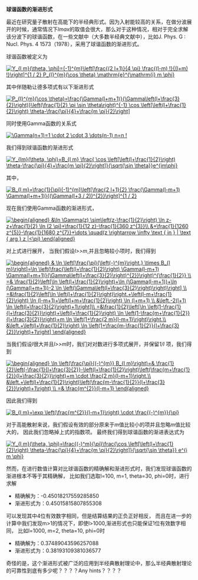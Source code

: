 **球谐函数的渐进形式**

最近在研究量子散射在高能下的半经典形式。因为入射能较高的关系，在做分波展开的时候，通常情况下*lmax*的取值会很大，那么对于这种情况，相对于完全求解该分波下的球谐函数，在一些文献中（大多数半经典文献中），比如J. Phys. G : Nucl. Phys. 4 1573（1978），采用了球谐函数的渐进形式。

球谐函数被定义为

<a href="https://www.codecogs.com/eqnedit.php?latex=Y_{l&space;m}(\theta,&space;\phi)=(-1)^{m}\left[\frac{(2&space;l&plus;1)}{4&space;\pi}&space;\frac{(l-m)&space;!}{(l&plus;m)&space;!}\right]^{1&space;/&space;2}&space;P_{l}^{m}(\cos&space;\theta)&space;\mathrm{e}^{\mathrm{i}&space;m&space;\phi}" target="_blank"><img src="https://latex.codecogs.com/gif.latex?Y_{l&space;m}(\theta,&space;\phi)=(-1)^{m}\left[\frac{(2&space;l&plus;1)}{4&space;\pi}&space;\frac{(l-m)&space;!}{(l&plus;m)&space;!}\right]^{1&space;/&space;2}&space;P_{l}^{m}(\cos&space;\theta)&space;\mathrm{e}^{\mathrm{i}&space;m&space;\phi}" title="Y_{l m}(\theta, \phi)=(-1)^{m}\left[\frac{(2 l+1)}{4 \pi} \frac{(l-m) !}{(l+m) !}\right]^{1 / 2} P_{l}^{m}(\cos \theta) \mathrm{e}^{\mathrm{i} m \phi}" /></a>

其中伴随勒让德多项式有以下渐进形式

<a href="https://www.codecogs.com/eqnedit.php?latex=P_{l}^{m}(\cos&space;\theta)=\frac{\Gamma(l&plus;m&plus;1)}{\Gamma\left(l&plus;\frac{3}{2}\right)}\left(\frac{1}{2}&space;\pi&space;\sin&space;\theta\right)^{-1}&space;\cos&space;\left[\left(l&plus;\frac{1}{2}\right)&space;\theta-\frac{\pi}{4}&plus;\frac{m&space;\pi}{2}\right]" target="_blank"><img src="https://latex.codecogs.com/gif.latex?P_{l}^{m}(\cos&space;\theta)=\frac{\Gamma(l&plus;m&plus;1)}{\Gamma\left(l&plus;\frac{3}{2}\right)}\left(\frac{1}{2}&space;\pi&space;\sin&space;\theta\right)^{-1}&space;\cos&space;\left[\left(l&plus;\frac{1}{2}\right)&space;\theta-\frac{\pi}{4}&plus;\frac{m&space;\pi}{2}\right]" title="P_{l}^{m}(\cos \theta)=\frac{\Gamma(l+m+1)}{\Gamma\left(l+\frac{3}{2}\right)}\left(\frac{1}{2} \pi \sin \theta\right)^{-1} \cos \left[\left(l+\frac{1}{2}\right) \theta-\frac{\pi}{4}+\frac{m \pi}{2}\right]" /></a>

同时使用Gamma函数的关系式

<a href="https://www.codecogs.com/eqnedit.php?latex=\Gamma(n&plus;1)=1&space;\cdot&space;2&space;\cdot&space;3&space;\dots(n-1)&space;n=n&space;!" target="_blank"><img src="https://latex.codecogs.com/gif.latex?\Gamma(n&plus;1)=1&space;\cdot&space;2&space;\cdot&space;3&space;\dots(n-1)&space;n=n&space;!" title="\Gamma(n+1)=1 \cdot 2 \cdot 3 \dots(n-1) n=n !" /></a>

我们得到球谐函数的渐进形式

<a href="https://www.codecogs.com/eqnedit.php?latex=Y_{lm}(\theta,&space;\phi)=B_{l&space;m}&space;\frac{&space;\cos&space;\left[\left(l&plus;\frac{1}{2}\right)&space;\theta-\frac{\pi}{4}&plus;\frac{m&space;\pi}{2}\right]}{\sqrt{\sin&space;\theta}}e^{im\phi}" target="_blank"><img src="https://latex.codecogs.com/gif.latex?Y_{lm}(\theta,&space;\phi)=B_{l&space;m}&space;\frac{&space;\cos&space;\left[\left(l&plus;\frac{1}{2}\right)&space;\theta-\frac{\pi}{4}&plus;\frac{m&space;\pi}{2}\right]}{\sqrt{\sin&space;\theta}}e^{im\phi}" title="Y_{lm}(\theta, \phi)=B_{l m} \frac{ \cos \left[\left(l+\frac{1}{2}\right) \theta-\frac{\pi}{4}+\frac{m \pi}{2}\right]}{\sqrt{\sin \theta}}e^{im\phi}" /></a>


其中，

<a href="https://www.codecogs.com/eqnedit.php?latex=B_{l&space;m}=\frac{1}{\pi}(-1)^{m}\left[\frac{2&space;l&plus;1}{2}&space;\frac{\Gamma(l-m&plus;1)&space;\Gamma(l&plus;m&plus;1)}{(\Gamma(l&plus;3&space;/&space;2))^{2}}\right]^{1&space;/&space;2}" target="_blank"><img src="https://latex.codecogs.com/gif.latex?B_{l&space;m}=\frac{1}{\pi}(-1)^{m}\left[\frac{2&space;l&plus;1}{2}&space;\frac{\Gamma(l-m&plus;1)&space;\Gamma(l&plus;m&plus;1)}{(\Gamma(l&plus;3&space;/&space;2))^{2}}\right]^{1&space;/&space;2}" title="B_{l m}=\frac{1}{\pi}(-1)^{m}\left[\frac{2 l+1}{2} \frac{\Gamma(l-m+1) \Gamma(l+m+1)}{(\Gamma(l+3 / 2))^{2}}\right]^{1 / 2}" /></a>



现在我们使用Gamma函数的渐进形式，

<a href="https://www.codecogs.com/eqnedit.php?latex=\begin{aligned}&space;&\ln&space;\Gamma(z)&space;\sim\left(z-\frac{1}{2}\right)&space;\ln&space;z-z&plus;\frac{1}{2}&space;\ln&space;(2&space;\pi)&plus;\frac{1}{12&space;z}-\frac{1}{360&space;z^{3}}\\&space;&&plus;\frac{1}{1260&space;z^{5}}-\frac{1}{1680&space;z^{7}}&plus;\dots&space;\quad(z&space;\rightarrow&space;\infty&space;\text&space;{&space;in&space;}&space;|&space;\text&space;{&space;arg&space;}&space;z&space;|<\pi)&space;\end{aligned}" target="_blank"><img src="https://latex.codecogs.com/gif.latex?\begin{aligned}&space;&\ln&space;\Gamma(z)&space;\sim\left(z-\frac{1}{2}\right)&space;\ln&space;z-z&plus;\frac{1}{2}&space;\ln&space;(2&space;\pi)&plus;\frac{1}{12&space;z}-\frac{1}{360&space;z^{3}}\\&space;&&plus;\frac{1}{1260&space;z^{5}}-\frac{1}{1680&space;z^{7}}&plus;\dots&space;\quad(z&space;\rightarrow&space;\infty&space;\text&space;{&space;in&space;}&space;|&space;\text&space;{&space;arg&space;}&space;z&space;|<\pi)&space;\end{aligned}" title="\begin{aligned} &\ln \Gamma(z) \sim\left(z-\frac{1}{2}\right) \ln z-z+\frac{1}{2} \ln (2 \pi)+\frac{1}{12 z}-\frac{1}{360 z^{3}}\\ &+\frac{1}{1260 z^{5}}-\frac{1}{1680 z^{7}}+\dots \quad(z \rightarrow \infty \text { in } | \text { arg } z |<\pi) \end{aligned}" /></a>


对上式进行展开， 当我们假设*l>>m*,并且忽略较小项时，我们得到

<a href="https://www.codecogs.com/eqnedit.php?latex=&space;\begin{aligned}&space;&&space;\ln&space;\left[\frac{\pi}{\left(-)^{m}\right.}&space;\times&space;B_{l&space;m}\right]=\ln&space;\left(\frac{\left(l&plus;\frac{1}{2}\right)&space;\Gamma(l-m&plus;1)&space;\Gamma(l&plus;m&plus;1)}{\Gamma\left(l&plus;\frac{3}{2}\right)^{2}}\right)^{\frac{1}{2}}&space;\\&space;=&&space;\frac{1}{2}\left[\ln&space;\left(l&plus;\frac{1}{2}\right)&plus;\ln&space;(\Gamma(l-m&plus;1))&plus;\ln&space;(\Gamma(l&plus;m&plus;1))-2&space;\ln&space;\left(\Gamma\left(l&plus;\frac{3}{2}\right)\right)\right]&space;\\&space;=&\frac{1}{2}\left[\ln&space;\left(l&plus;\frac{1}{2}\right)\right.&plus;\left(l-m&plus;\frac{1}{2}\right)&space;\ln&space;(l-m&plus;1)&plus;\left(l&plus;m&plus;\frac{1}{2}\right)&space;\ln&space;(l&plus;m&plus;1)&space;\\&space;&\left.-2(l&plus;1)&space;\ln&space;\left(l&plus;\frac{3}{2}\right)&plus;1\right]\\&space;=&\frac{1}{2}\left[\ln&space;\left(1-\frac{1}{l&plus;\frac{3}{2}}\right)&plus;\left(l&plus;\frac{1}{2}\right)&space;\ln&space;\left(1-\frac{m&plus;\frac{1}{2}}{l&plus;\frac{3}{2}}\right)&plus;m&space;\ln&space;\left(1&plus;\frac{2&space;m}{l-m&plus;1}\right)\right.\\&space;&\left.&plus;\left(l&plus;\frac{1}{2}\right)&space;\ln&space;\left(1&plus;\frac{m-\frac{1}{2}}{l&plus;\frac{3}{2}}\right)&plus;1\right]&space;\end{aligned}" target="_blank"><img src="https://latex.codecogs.com/gif.latex?&space;\begin{aligned}&space;&&space;\ln&space;\left[\frac{\pi}{\left(-)^{m}\right.}&space;\times&space;B_{l&space;m}\right]=\ln&space;\left(\frac{\left(l&plus;\frac{1}{2}\right)&space;\Gamma(l-m&plus;1)&space;\Gamma(l&plus;m&plus;1)}{\Gamma\left(l&plus;\frac{3}{2}\right)^{2}}\right)^{\frac{1}{2}}&space;\\&space;=&&space;\frac{1}{2}\left[\ln&space;\left(l&plus;\frac{1}{2}\right)&plus;\ln&space;(\Gamma(l-m&plus;1))&plus;\ln&space;(\Gamma(l&plus;m&plus;1))-2&space;\ln&space;\left(\Gamma\left(l&plus;\frac{3}{2}\right)\right)\right]&space;\\&space;=&\frac{1}{2}\left[\ln&space;\left(l&plus;\frac{1}{2}\right)\right.&plus;\left(l-m&plus;\frac{1}{2}\right)&space;\ln&space;(l-m&plus;1)&plus;\left(l&plus;m&plus;\frac{1}{2}\right)&space;\ln&space;(l&plus;m&plus;1)&space;\\&space;&\left.-2(l&plus;1)&space;\ln&space;\left(l&plus;\frac{3}{2}\right)&plus;1\right]\\&space;=&\frac{1}{2}\left[\ln&space;\left(1-\frac{1}{l&plus;\frac{3}{2}}\right)&plus;\left(l&plus;\frac{1}{2}\right)&space;\ln&space;\left(1-\frac{m&plus;\frac{1}{2}}{l&plus;\frac{3}{2}}\right)&plus;m&space;\ln&space;\left(1&plus;\frac{2&space;m}{l-m&plus;1}\right)\right.\\&space;&\left.&plus;\left(l&plus;\frac{1}{2}\right)&space;\ln&space;\left(1&plus;\frac{m-\frac{1}{2}}{l&plus;\frac{3}{2}}\right)&plus;1\right]&space;\end{aligned}" title=" \begin{aligned} & \ln \left[\frac{\pi}{\left(-)^{m}\right.} \times B_{l m}\right]=\ln \left(\frac{\left(l+\frac{1}{2}\right) \Gamma(l-m+1) \Gamma(l+m+1)}{\Gamma\left(l+\frac{3}{2}\right)^{2}}\right)^{\frac{1}{2}} \\ =& \frac{1}{2}\left[\ln \left(l+\frac{1}{2}\right)+\ln (\Gamma(l-m+1))+\ln (\Gamma(l+m+1))-2 \ln \left(\Gamma\left(l+\frac{3}{2}\right)\right)\right] \\ =&\frac{1}{2}\left[\ln \left(l+\frac{1}{2}\right)\right.+\left(l-m+\frac{1}{2}\right) \ln (l-m+1)+\left(l+m+\frac{1}{2}\right) \ln (l+m+1) \\ &\left.-2(l+1) \ln \left(l+\frac{3}{2}\right)+1\right]\\ =&\frac{1}{2}\left[\ln \left(1-\frac{1}{l+\frac{3}{2}}\right)+\left(l+\frac{1}{2}\right) \ln \left(1-\frac{m+\frac{1}{2}}{l+\frac{3}{2}}\right)+m \ln \left(1+\frac{2 m}{l-m+1}\right)\right.\\ &\left.+\left(l+\frac{1}{2}\right) \ln \left(1+\frac{m-\frac{1}{2}}{l+\frac{3}{2}}\right)+1\right] \end{aligned}" /></a>


当我们假设*l*很大并且*l>>m*时，我们对对数进行多项式展开，并保留*1/l* 项，我们得到

<a href="https://www.codecogs.com/eqnedit.php?latex=\begin{aligned}&space;\ln&space;\left(\frac{\pi}{(-)^{m}}&space;B_{l&space;m}\right)=&&space;\frac{1}{2}\left(-\frac{1}{l&plus;\frac{3}{2}}-\left(l&plus;\frac{1}{2}\right)\left(\frac{m&plus;\frac{1}{2}}{l&plus;\frac{3}{2}}\right)&plus;m&space;\cdot&space;\frac{2&space;m}{l-m&plus;1}\right.\\&space;&\left.&plus;\left(l&plus;\frac{1}{2}\right)\left(\frac{m-\frac{1}{2}}{l&plus;\frac{3}{2}}\right)&plus;1\right)&space;\\&space;=&&space;\frac{m^{2}}{l-m&plus;1}&space;\end{aligned}" target="_blank"><img src="https://latex.codecogs.com/gif.latex?\begin{aligned}&space;\ln&space;\left(\frac{\pi}{(-)^{m}}&space;B_{l&space;m}\right)=&&space;\frac{1}{2}\left(-\frac{1}{l&plus;\frac{3}{2}}-\left(l&plus;\frac{1}{2}\right)\left(\frac{m&plus;\frac{1}{2}}{l&plus;\frac{3}{2}}\right)&plus;m&space;\cdot&space;\frac{2&space;m}{l-m&plus;1}\right.\\&space;&\left.&plus;\left(l&plus;\frac{1}{2}\right)\left(\frac{m-\frac{1}{2}}{l&plus;\frac{3}{2}}\right)&plus;1\right)&space;\\&space;=&&space;\frac{m^{2}}{l-m&plus;1}&space;\end{aligned}" title="\begin{aligned} \ln \left(\frac{\pi}{(-)^{m}} B_{l m}\right)=& \frac{1}{2}\left(-\frac{1}{l+\frac{3}{2}}-\left(l+\frac{1}{2}\right)\left(\frac{m+\frac{1}{2}}{l+\frac{3}{2}}\right)+m \cdot \frac{2 m}{l-m+1}\right.\\ &\left.+\left(l+\frac{1}{2}\right)\left(\frac{m-\frac{1}{2}}{l+\frac{3}{2}}\right)+1\right) \\ =& \frac{m^{2}}{l-m+1} \end{aligned}" /></a>

因此我们得到

<a href="https://www.codecogs.com/eqnedit.php?latex=B_{l&space;m}=\exp&space;\left(\frac{m^{2}}{l-m&plus;1}\right)&space;\cdot&space;\frac{(-)^{m}}{\pi}" target="_blank"><img src="https://latex.codecogs.com/gif.latex?B_{l&space;m}=\exp&space;\left(\frac{m^{2}}{l-m&plus;1}\right)&space;\cdot&space;\frac{(-)^{m}}{\pi}" title="B_{l m}=\exp \left(\frac{m^{2}}{l-m+1}\right) \cdot \frac{(-)^{m}}{\pi}" /></a>

对于高能散射来说，我们假设有效的部分原来于*m*值比较小的项并且忽略*m*值比较大的， 因此我们忽略掉上式的指数项。 最终我们得到球谐函数的渐进表达式为

<a href="https://www.codecogs.com/eqnedit.php?latex=Y_{l&space;m}(\theta,&space;\phi)=\frac{(-)^m}{\pi}\frac{\cos&space;\left[\left(l&plus;\frac{1}{2}\right)&space;\theta-\frac{\pi}{4}&plus;\frac{m&space;\pi}{2}\right]}{\sqrt{\sin&space;\theta}}&space;e^{i&space;m&space;\phi}" target="_blank"><img src="https://latex.codecogs.com/gif.latex?Y_{l&space;m}(\theta,&space;\phi)=\frac{(-)^m}{\pi}\frac{\cos&space;\left[\left(l&plus;\frac{1}{2}\right)&space;\theta-\frac{\pi}{4}&plus;\frac{m&space;\pi}{2}\right]}{\sqrt{\sin&space;\theta}}&space;e^{i&space;m&space;\phi}" title="Y_{l m}(\theta, \phi)=\frac{(-)^m}{\pi}\frac{\cos \left[\left(l+\frac{1}{2}\right) \theta-\frac{\pi}{4}+\frac{m \pi}{2}\right]}{\sqrt{\sin \theta}} e^{i m \phi}" /></a>



然而，在进行数值计算对比球谐函数的精确解和渐进形式时，我们发现球谐函数的渐进根本不等于其精确解， 比如我们选取l=100, m=1, theta=30, phi=0时，进行求解

- 精确解为：-0.45018217559285850
- 渐进形式为：0.45015815807855308

可以发现其中4位有效数字相同，但是结算结果的正负正好相反， 而且在进一步的计算中我们发现m>1的情况下，即使l>1000,渐进形式也只能保证1位有效数字相同， 比如l=1000, m=2, theta=10, phi=0时

 - 精确解为：0.37489043596257088
 - 渐进形式为：0.38193109381036577


 奇怪的是，这个渐进形式被广泛的应用到半经典散射理论中，那么半经典散射理论的可靠性到底有多少呢？？？？Any hints？？？？

